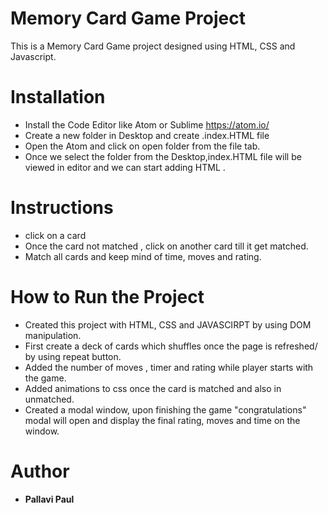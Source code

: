 # Memory Card Game Project

This is a Memory Card Game project designed using HTML, CSS and Javascript.

# Installation

* Install the Code Editor like Atom or Sublime https://atom.io/
* Create a new folder in Desktop and create .index.HTML file
* Open the Atom and click on open folder from the file tab.
* Once we select the folder from the Desktop,index.HTML file will be viewed in
editor and we can start adding HTML .

# Instructions
* click on a card
* Once the card not matched , click on another card till it get matched.
* Match all cards and keep mind of time, moves and rating.

# How to Run the Project

* Created this project with HTML, CSS and JAVASCIRPT by using DOM manipulation.
* First create a deck of cards which shuffles once the page is refreshed/ by using repeat button.
* Added the number of moves , timer and rating while player starts with the game.
* Added animations to css once the card is matched and also in unmatched.
* Created a modal window, upon finishing the game "congratulations" modal will open and display the final rating, moves and time on the window.

# Author

* **Pallavi Paul**
